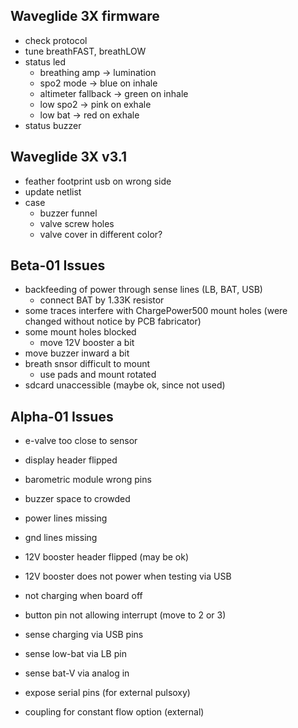 Waveglide 3X firmware
---------------------
- check protocol
- tune breathFAST, breathLOW
- status led
  - breathing amp -> lumination
  - spo2 mode -> blue on inhale
  - altimeter fallback -> green on inhale
  - low spo2 -> pink on exhale
  - low bat -> red on exhale
- status buzzer

Waveglide 3X v3.1
-----------------
- feather footprint usb on wrong side
- update netlist
- case
  - buzzer funnel
  - valve screw holes
  - valve cover in different color?


Beta-01 Issues
--------------
- backfeeding of power through sense lines (LB, BAT, USB)
  - connect BAT by 1.33K resistor
- some traces interfere with ChargePower500 mount holes
  (were changed without notice by PCB fabricator)
- some mount holes blocked
  - move 12V booster a bit
- move buzzer inward a bit
- breath snsor difficult to mount
  - use pads and mount rotated
- sdcard unaccessible (maybe ok, since not used)



Alpha-01 Issues
---------------
- e-valve too close to sensor
- display header flipped
- barometric module wrong pins
- buzzer space to crowded
- power lines missing
- gnd lines missing
- 12V booster header flipped (may be ok)
- 12V booster does not power when testing via USB
- not charging when board off
- button pin not allowing interrupt (move to 2 or 3)
- sense charging via USB pins
- sense low-bat via LB pin
- sense bat-V via analog in

- expose serial pins (for external pulsoxy)
- coupling for constant flow option (external)
